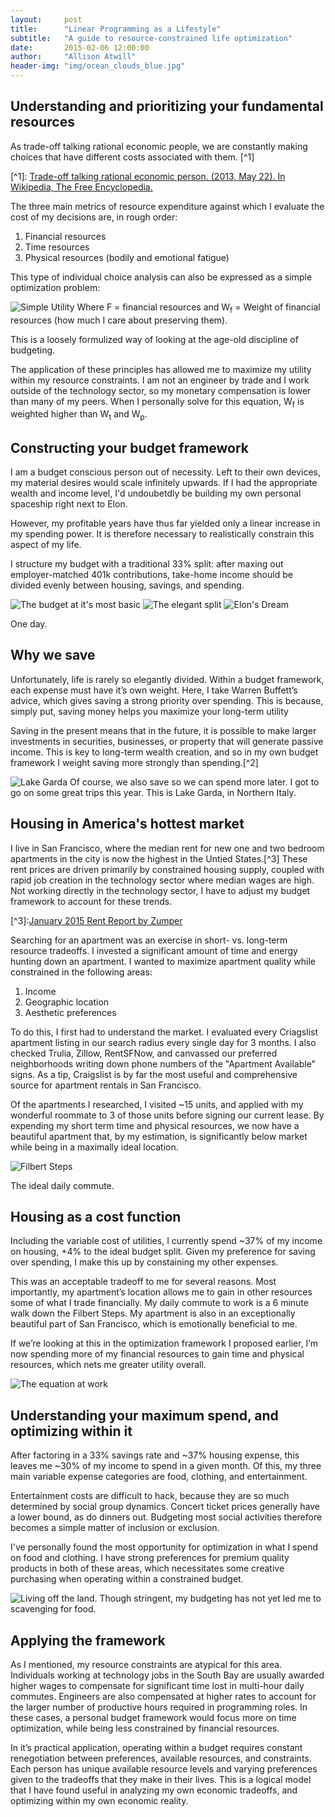 ```yaml
---
layout:     post
title:      "Linear Programming as a Lifestyle"
subtitle:   "A guide to resource-constrained life optimization"
date:       2015-02-06 12:00:00
author:     "Allison Atwill"
header-img: "img/ocean_clouds_blue.jpg"
---
```


<h2 class="section-heading">Understanding and prioritizing your fundamental resources</h2>

<p markdown="1">As trade-off talking rational economic people, we are constantly making choices that have different costs associated with them. [^1]</p>
[^1]:  <a href="http://en.wikipedia.org/w/index.php?title=Trade-off_talking_rational_economic_person">Trade-off talking rational economic person. (2013, May 22). In Wikipedia, The Free Encyclopedia.</a>


<p>The three main metrics of resource expenditure against which I evaluate the cost of my decisions are, in rough order:</p>

<ol>
		<li>Financial resources</li>
		<li>Time resources </li>
		<li>Physical resources (bodily and emotional fatigue)</li>
</ol>

<p>This type of individual choice analysis can also be expressed as a simple optimization problem: </p>

<img src="{{ site.baseurl }}/img/utility-function.jpg" alt="Simple Utility">
<span class="caption text-muted">Where F = financial resources and W<sub>f</sub> = Weight of financial resources (how much I care about preserving them).  </span>

<p>This is a loosely formulized way of looking at the age-old discipline of budgeting.</p>

<p> The application of these principles has allowed me to maximize my utility within my resource constraints. I am not an engineer by trade and I work outside of the technology sector, so my monetary compensation is lower than many of my peers. When I personally solve for this equation, W<sub>f</sub> is weighted higher than W<sub>t</sub> and W<sub>p</sub>.</p>

<h2 class="section-heading">Constructing your budget framework</h2>

<p>I am a budget conscious person out of necessity.  Left to their own devices, my material desires would scale infinitely upwards. If I had the appropriate wealth and income level, I'd undoubetdly be building my own personal spaceship right next to Elon.</p>

<p>However, my profitable years have thus far yielded only a linear increase in my spending power. It is therefore necessary to  realistically constrain this aspect of my life. </p>

<p> I structure my budget with a traditional 33% split: after maxing out employer-matched 401k contributions, take-home income should be divided evenly between housing, savings, and spending. </p>

<img src="{{ site.baseurl }}/img/income-equation.jpg" alt="The budget at it's most basic">

<img src="{{ site.baseurl }}/img/rent-saving-spending.jpg" alt="The elegant split">

<img src="{{ site.baseurl }}/img/dragonv2.jpg" alt="Elon's Dream">

<span class="caption text-muted">One day.</span>


<h2 class="section-heading">Why we save</h2>

<p> Unfortunately, life is rarely so elegantly divided.  Within a budget framework, each expense must have it’s own weight. Here, I take Warren Buffett’s advice, which gives saving a strong priority over spending. This is because, simply put, saving money helps you maximize your long-term utility</p>

<p markdown="1">Saving in the present means that in the future, it is possible to make larger investments in securities, businesses, or property that will generate passive income. This is key to long-term wealth creation, and so in my own budget framework I weight saving more strongly than spending.[^2]</p>

[^2]: <a href="http://www.warrenbuffett.com/warren-buffett-10-ways-to-get-rich/"> Warren Buffett's 10 Ways to Get Rich</a>
<a>
    <img src="{{ site.baseurl }}/img/lake-garda.jpg" alt="Lake Garda">
</a>
<span class="caption text-muted">Of course, we also save so we can spend more later. I got to go on some great trips this year.  This is Lake Garda, in Northern Italy.</span>


<h2 class="section-heading">Housing in America's hottest market</h2>

<p markdown="1"> I live in San Francisco, where the median rent for new one and two bedroom apartments in the city is now the highest in the Untied States.[^3]   These rent prices are driven primarily by constrained housing supply, coupled with rapid job creation in the technology sector where median wages are high. Not working directly in the technology sector, I have to adjust my budget framework to account for these trends.</p>
[^3]:<a href="http://blog.zumper.com/wp-content/uploads/2015/02/January-2015-Rent-Report.pdf">January 2015 Rent Report by Zumper</a>

<p>Searching for an apartment was an exercise in short- vs. long-term resource tradeoffs. I invested a significant amount of time and energy hunting down an apartment.  I wanted to maximize apartment quality while constrained in the following areas:</p>

<ol>
 	<li>Income</li> 
 	<li>Geographic location</li>
 	<li>Aesthetic preferences</li> 
 </ol>

<p>To do this, I first had to understand the market.  I evaluated every Criagslist apartment listing in our search radius every single day for 3 months. I also checked Trulia, Zillow, RentSFNow, and canvassed our preferred neighborhoods writing down phone numbers of the "Apartment Available" signs.  As a tip, Craigslist is by far the most useful and comprehensive source for apartment rentals in San Francisco. </p>

<p>Of the apartments I researched, I visited ~15 units, and applied with my wonderful roommate to 3 of those units before signing our current lease.  By expending my short term time and physical resources, we now have a beautiful apartment that, by my estimation, is significantly below market while being in a maximally ideal location.</P>


<img src="{{ site.baseurl }}/img/sharonodegaard-filbert.jpg" alt="Filbert Steps">

<span class="caption text-muted">The ideal daily commute.</span>




<h2 class="section-heading">Housing as a cost function</h2>

<p> Including the variable cost of utilities, I currently spend ~37% of my income on housing, +4% to the ideal budget split.  Given my preference for saving over spending, I make this up by constaining my other expenses.</p>

<p>This was an acceptable tradeoff to me for several reasons. Most importantly, my apartment’s location allows me to gain in other resources some of what I trade financially. My daily commute to work is a 6 minute walk down the Filbert Steps. My apartment is also in an exceptionally beautiful part of San Francisco, which is emotionally beneficial to me. </p>

<p> If we’re looking at this in the optimization framework I proposed earlier, I’m now spending more of my financial resources to gain time and physical resources, which nets me greater utility overall.  </p>

<img src="{{ site.baseurl }}/img/housing-utility-function.jpg" alt="The equation at work">



<h2 class="section-heading">Understanding your maximum spend, and optimizing within it</h2>

<p> After factoring in a 33% savings rate and ~37% housing expense, this leaves me ~30% of my income to spend in a given month.  Of this, my three main variable expense categories are food, clothing, and entertainment. </p>
	

<p>Entertainment costs are difficult to hack, because they are so much determined by social group dynamics. Concert ticket prices generally have a lower bound, as do dinners out.  Budgeting most social activities therefore becomes a simple matter of inclusion or exclusion. </p>

<p>I've personally found the most opportunity for optimization in what I spend on food and clothing. I have strong preferences for premium quality products in both of these areas, which necessitates some creative purchasing when operating within a constrained budget. </p>


<a>
    <img src="{{ site.baseurl }}/img/mushroom.jpg" alt="Living off the land.">
</a>
<span class="caption text-muted">Though stringent, my budgeting has not yet led me to scavenging for food. </span>

<h2 class="section-heading">Applying the framework</h2>

<p>As I mentioned, my resource constraints are atypical for this area.  Individuals working at technology jobs in the South Bay are usually awarded higher wages to compensate for significant time lost in multi-hour daily commutes. Engineers are also compensated at higher rates to account for the larger number of productive hours required in programming roles.  In these cases, a personal budget framework would focus more on time optimization, while being less constrained by financial resources.</p>


<p>In it’s practical application, operating within a budget requires constant renegotiation between preferences, available resources, and constraints. Each person has unique available resource levels and varying preferences given to the tradeoffs that they make in their lives. This is a logical model that I have found useful in analyzing my own economic tradeoffs, and optimizing within my own economic reality.</p>






